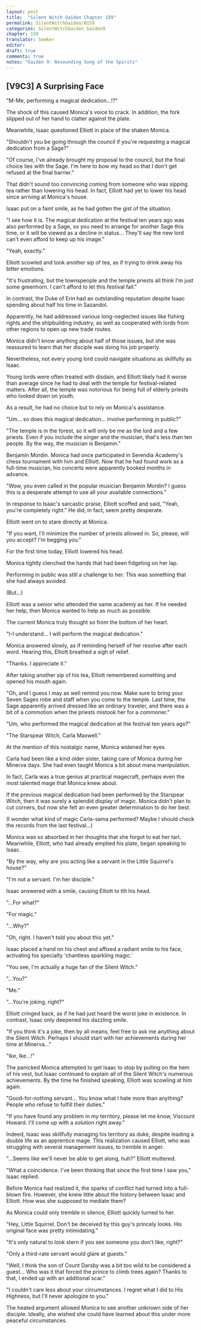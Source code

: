 ```yaml
---
layout: post
title:  "Silent Witch Gaiden Chapter 159"
permalink: SilentWitchGaiden/0159
categories: SilentWitchGaiden Gaiden9
chapter: 159
translator: Seeker
editor: 
draft: true
comments: true
notes: "Gaiden 9: Resounding Song of the Spirits"
---
```

<h2>[V9C3] A Surprising Face</h2>

"M-Me, performing a magical dedication...!?"

The shock of this caused Monica's voice to crack. In addition, the fork slipped out of her hand to clatter against the plate.

Meanwhile, Isaac questioned Elliott in place of the shaken Monica.

"Shouldn't you be going through the council if you're requesting a magical dedication from a Sage?"

"Of course, I've already brought my proposal to the council, but the final choice lies with the Sage. I'm here to bow my head so that I don't get refused at the final barrier."

That didn't sound too convincing coming from someone who was sipping tea rather than lowering his head. In fact, Elliott had yet to lower his head since arriving at Monica's house.

Isaac put on a faint smile, as he had gotten the gist of the situation.

"I see how it is. The magical dedication at the festival ten years ago was also performed by a Sage, so you need to arrange for another Sage this time, or it will be viewed as a decline in status... They'll say the new lord can't even afford to keep up his image."

"Yeah, exactly."

Elliott scowled and took another sip of tea, as if trying to drink away his bitter emotions.

"It's frustrating, but the townspeople and the temple priests all think I'm just some greenhorn. I can't afford to let this festival fail."

In contrast, the Duke of Erin had an outstanding reputation despite Isaac spending about half his time in Sazandol.

Apparently, he had addressed various long-neglected issues like fishing rights and the shipbuilding industry, as well as cooperated with lords from other regions to open up new trade routes.

Monica didn't know anything about half of those issues, but she was reassured to learn that her disciple was doing his job properly.

Nevertheless, not every young lord could navigate situations as skillfully as Isaac.

Young lords were often treated with disdain, and Elliott likely had it worse than average since he had to deal with the temple for festival-related matters. After all, the temple was notorious for being full of elderly priests who looked down on youth.

As a result, he had no choice but to rely on Monica's assistance.

"Um... so does this magical dedication... involve performing in public?"

"The temple is in the forest, so it will only be me as the lord and a few priests. Even if you include the singer and the musician, that's less than ten people. By the way, the musician is Benjamin."

Benjamin Mordin. Monica had once participated in Serendia Academy's chess tournament with him and Elliott. Now that he had found work as a full-time musician, his concerts were apparently booked months in advance.

"Wow, you even called in the popular musician Benjamin Mordin? I guess this is a desperate attempt to use all your available connections."

In response to Isaac's sarcastic praise, Elliott scoffed and said, "Yeah, you're completely right." He did, in fact, seem pretty desperate.

Elliott went on to stare directly at Monica.

"If you want, I'll minimize the number of priests allowed in. So, please, will you accept? I'm begging you."

For the first time today, Elliott lowered his head.

Monica tightly clenched the hands that had been fidgeting on her lap.

Performing in public was still a challenge to her. This was something that she had always avoided.

(But...)

Elliott was a senior who attended the same academy as her. If he needed her help, then Monica wanted to help as much as possible.

The current Monica truly thought so from the bottom of her heart.

"I-I understand... I will perform the magical dedication."

Monica answered slowly, as if reminding herself of her resolve after each word. Hearing this, Elliott breathed a sigh of relief.

"Thanks. I appreciate it."

After taking another sip of his tea, Elliott remembered something and opened his mouth again.

"Oh, and I guess I may as well remind you now. Make sure to bring your Seven Sages robe and staff when you come to the temple. Last time, the Sage apparently arrived dressed like an ordinary traveler, and there was a bit of a commotion when the priests mistook her for a commoner."

"Um, who performed the magical dedication at the festival ten years ago?"

"The Starspear Witch, Carla Maxwell."

At the mention of this nostalgic name, Monica widened her eyes.

Carla had been like a kind older sister, taking care of Monica during her Minerva days. She had even taught Monica a bit about mana manipulation.

In fact, Carla was a true genius at practical magecraft, perhaps even the most talented mage that Monica knew about.

If the previous magical dedication had been performed by the Starspear Witch, then it was surely a splendid display of magic. Monica didn't plan to cut corners, but now she felt an even greater determination to do her best.

(I wonder what kind of magic Carla-sama performed? Maybe I should check the records from the last festival...)

Monica was so absorbed in her thoughts that she forgot to eat her tart. Meanwhile, Elliott, who had already emptied his plate, began speaking to Isaac.

"By the way, why are you acting like a servant in the Little Squirrel's house?"

"I'm not a servant. I'm her disciple."

Isaac answered with a smile, causing Elliott to tilt his head.

"...For what?"

"For magic."

"...Why?"

"Oh, right. I haven't told you about this yet."

Isaac placed a hand on his chest and affixed a radiant smile to his face, activating his specialty 'chantless sparkling magic.'

"You see, I'm actually a huge fan of the Silent Witch."

"...You?"

"Me."

"...You're joking, right?"

Elliott cringed back, as if he had just heard the worst joke in existence. In contrast, Isaac only deepened his dazzling smile.

"If you think it's a joke, then by all means, feel free to ask me anything about the Silent Witch. Perhaps I should start with her achievements during her time at Minerva..."

"Ike, Ike...!"

The panicked Monica attempted to get Isaac to stop by pulling on the hem of his vest, but Isaac continued to explain all of the Silent Witch's numerous achievements. By the time he finished speaking, Elliott was scowling at him again.

"Good-for-nothing servant... You know what I hate more than anything? People who refuse to fulfill their duties."

"If you have found any problem in my territory, please let me know, Viscount Howard. I'll come up with a solution right away."

Indeed, Isaac was skillfully managing his territory as duke, despite leading a double life as an apprentice mage. This realization caused Elliott, who was struggling with several management issues, to tremble in anger.

"...Seems like we'll never be able to get along, huh?" Elliott muttered.

"What a coincidence. I've been thinking that since the first time I saw you," Isaac replied.

Before Monica had realized it, the sparks of conflict had turned into a full-blown fire. However, she knew little about the history between Isaac and Elliott. How was she supposed to mediate them?

As Monica could only tremble in silence, Elliott quickly turned to her.

"Hey, Little Squirrel. Don't be deceived by this guy's princely looks. His original face was pretty intimidating."

"It's only natural to look stern if you see someone you don't like, right?"

"Only a third-rate servant would glare at guests."

"Well, I think the son of Count Darsby was a bit too wild to be considered a guest... Who was it that forced the prince to climb trees again? Thanks to that, I ended up with an additional scar."

"I couldn't care less about your circumstances. I regret what I did to His Highness, but I'll never apologize to you."

The heated argument allowed Monica to see another unknown side of her disciple. Ideally, she wished she could have learned about this under more peaceful circumstances.



